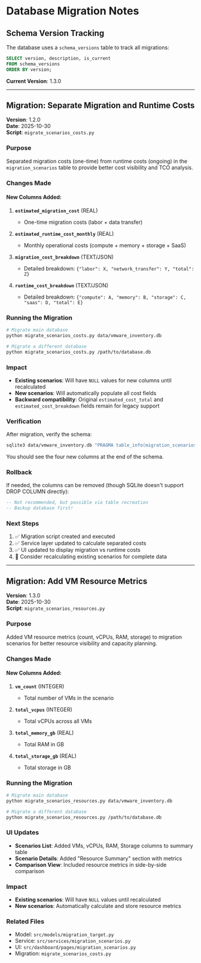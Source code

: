# Database Migration Notes

## Schema Version Tracking

The database uses a `schema_versions` table to track all migrations:

```sql
SELECT version, description, is_current 
FROM schema_versions 
ORDER BY version;
```

**Current Version**: 1.3.0

---

## Migration: Separate Migration and Runtime Costs

**Version**: 1.2.0  
**Date**: 2025-10-30  
**Script**: `migrate_scenarios_costs.py`

### Purpose
Separated migration costs (one-time) from runtime costs (ongoing) in the `migration_scenarios` table to provide better cost visibility and TCO analysis.

### Changes Made

#### New Columns Added:
1. **`estimated_migration_cost`** (REAL)
   - One-time migration costs (labor + data transfer)

2. **`estimated_runtime_cost_monthly`** (REAL)
   - Monthly operational costs (compute + memory + storage + SaaS)

3. **`migration_cost_breakdown`** (TEXT/JSON)
   - Detailed breakdown: `{"labor": X, "network_transfer": Y, "total": Z}`

4. **`runtime_cost_breakdown`** (TEXT/JSON)
   - Detailed breakdown: `{"compute": A, "memory": B, "storage": C, "saas": D, "total": E}`

### Running the Migration

```bash
# Migrate main database
python migrate_scenarios_costs.py data/vmware_inventory.db

# Migrate a different database
python migrate_scenarios_costs.py /path/to/database.db
```

### Impact

- **Existing scenarios**: Will have `NULL` values for new columns until recalculated
- **New scenarios**: Will automatically populate all cost fields
- **Backward compatibility**: Original `estimated_cost_total` and `estimated_cost_breakdown` fields remain for legacy support

### Verification

After migration, verify the schema:

```bash
sqlite3 data/vmware_inventory.db "PRAGMA table_info(migration_scenarios);"
```

You should see the four new columns at the end of the schema.

### Rollback

If needed, the columns can be removed (though SQLite doesn't support DROP COLUMN directly):

```sql
-- Not recommended, but possible via table recreation
-- Backup database first!
```

### Next Steps

1. ✅ Migration script created and executed
2. ✅ Service layer updated to calculate separated costs
3. ✅ UI updated to display migration vs runtime costs
4. 📝 Consider recalculating existing scenarios for complete data

---

## Migration: Add VM Resource Metrics

**Version**: 1.3.0  
**Date**: 2025-10-30  
**Script**: `migrate_scenarios_resources.py`

### Purpose
Added VM resource metrics (count, vCPUs, RAM, storage) to migration scenarios for better resource visibility and capacity planning.

### Changes Made

#### New Columns Added:
1. **`vm_count`** (INTEGER)
   - Total number of VMs in the scenario

2. **`total_vcpus`** (INTEGER)
   - Total vCPUs across all VMs

3. **`total_memory_gb`** (REAL)
   - Total RAM in GB

4. **`total_storage_gb`** (REAL)
   - Total storage in GB

### Running the Migration

```bash
# Migrate main database
python migrate_scenarios_resources.py data/vmware_inventory.db

# Migrate a different database
python migrate_scenarios_resources.py /path/to/database.db
```

### UI Updates

- **Scenarios List**: Added VMs, vCPUs, RAM, Storage columns to summary table
- **Scenario Details**: Added "Resource Summary" section with metrics
- **Comparison View**: Included resource metrics in side-by-side comparison

### Impact

- **Existing scenarios**: Will have `NULL` values until recalculated
- **New scenarios**: Automatically calculate and store resource metrics

### Related Files

- Model: `src/models/migration_target.py`
- Service: `src/services/migration_scenarios.py`
- UI: `src/dashboard/pages/migration_scenarios.py`
- Migration: `migrate_scenarios_costs.py`
